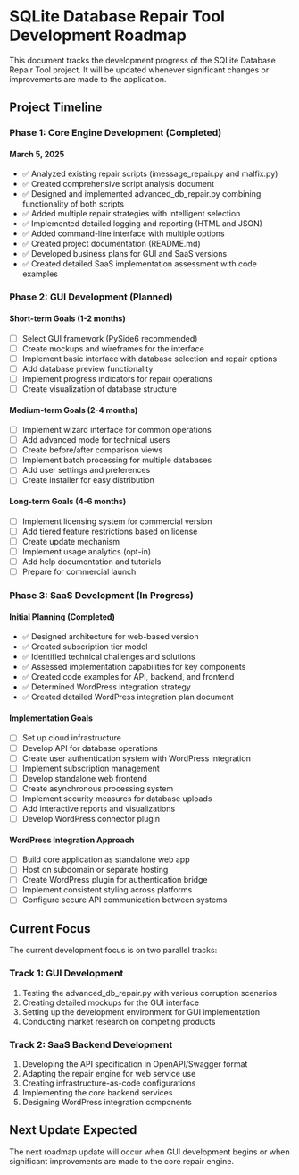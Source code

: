 # SQLite Database Repair Tool Development Roadmap

This document tracks the development progress of the SQLite Database Repair Tool project. It will be updated whenever significant changes or improvements are made to the application.

## Project Timeline

### Phase 1: Core Engine Development (Completed)

#### March 5, 2025
- ✅ Analyzed existing repair scripts (imessage_repair.py and malfix.py)
- ✅ Created comprehensive script analysis document
- ✅ Designed and implemented advanced_db_repair.py combining functionality of both scripts
- ✅ Added multiple repair strategies with intelligent selection
- ✅ Implemented detailed logging and reporting (HTML and JSON)
- ✅ Added command-line interface with multiple options
- ✅ Created project documentation (README.md)
- ✅ Developed business plans for GUI and SaaS versions
- ✅ Created detailed SaaS implementation assessment with code examples

### Phase 2: GUI Development (Planned)

#### Short-term Goals (1-2 months)
- [ ] Select GUI framework (PySide6 recommended)
- [ ] Create mockups and wireframes for the interface
- [ ] Implement basic interface with database selection and repair options
- [ ] Add database preview functionality
- [ ] Implement progress indicators for repair operations
- [ ] Create visualization of database structure

#### Medium-term Goals (2-4 months)
- [ ] Implement wizard interface for common operations
- [ ] Add advanced mode for technical users
- [ ] Create before/after comparison views
- [ ] Implement batch processing for multiple databases
- [ ] Add user settings and preferences
- [ ] Create installer for easy distribution

#### Long-term Goals (4-6 months)
- [ ] Implement licensing system for commercial version
- [ ] Add tiered feature restrictions based on license
- [ ] Create update mechanism
- [ ] Implement usage analytics (opt-in)
- [ ] Add help documentation and tutorials
- [ ] Prepare for commercial launch

### Phase 3: SaaS Development (In Progress)

#### Initial Planning (Completed)
- ✅ Designed architecture for web-based version
- ✅ Created subscription tier model
- ✅ Identified technical challenges and solutions
- ✅ Assessed implementation capabilities for key components
- ✅ Created code examples for API, backend, and frontend
- ✅ Determined WordPress integration strategy
- ✅ Created detailed WordPress integration plan document

#### Implementation Goals
- [ ] Set up cloud infrastructure
- [ ] Develop API for database operations
- [ ] Create user authentication system with WordPress integration
- [ ] Implement subscription management
- [ ] Develop standalone web frontend
- [ ] Create asynchronous processing system
- [ ] Implement security measures for database uploads
- [ ] Add interactive reports and visualizations
- [ ] Develop WordPress connector plugin

#### WordPress Integration Approach
- [ ] Build core application as standalone web app
- [ ] Host on subdomain or separate hosting
- [ ] Create WordPress plugin for authentication bridge
- [ ] Implement consistent styling across platforms
- [ ] Configure secure API communication between systems

## Current Focus

The current development focus is on two parallel tracks:

### Track 1: GUI Development
1. Testing the advanced_db_repair.py with various corruption scenarios
2. Creating detailed mockups for the GUI interface
3. Setting up the development environment for GUI implementation
4. Conducting market research on competing products

### Track 2: SaaS Backend Development
1. Developing the API specification in OpenAPI/Swagger format
2. Adapting the repair engine for web service use
3. Creating infrastructure-as-code configurations
4. Implementing the core backend services
5. Designing WordPress integration components

## Next Update Expected

The next roadmap update will occur when GUI development begins or when significant improvements are made to the core repair engine.
